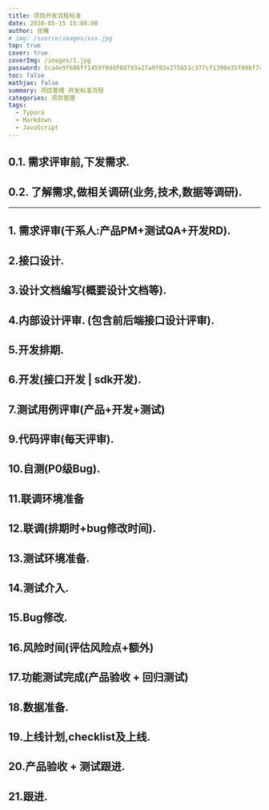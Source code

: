 ```yaml
---
title: 项目开发流程标准
date: 2018-05-15 15:08:00
author: 张曙
# img: /source/images/xxx.jpg
top: true
cover: true
coverImg: /images/1.jpg
password: 5ca4e9f686ff1459f9ddf0d793a27a9f02e275651c377cf1390e35f99bf7cb24
toc: false
mathjax: false
summary: 项目管理 开发标准流程
categories: 项目管理
tags:
  - Typora
  - Markdown
  - JavaScript
---
```



## 0.1. 需求评审前,下发需求.
## 0.2. 了解需求,做相关调研(业务,技术,数据等调研).

---

## 1. 需求评审(干系人:产品PM+测试QA+开发RD).
## 2.接口设计.
## 3.设计文档编写(概要设计文档等).
## 4.内部设计评审. (包含前后端接口设计评审). 
## 5.开发排期.
## 6.开发(接口开发 | sdk开发).
## 7.测试用例评审(产品+开发+测试)
## 9.代码评审(每天评审).
## 10.自测(P0级Bug).
## 11.联调环境准备
## 12.联调(排期时+bug修改时间).
## 13.测试环境准备.
## 14.测试介入. 
## 15.Bug修改.
## 16.风险时间(评估风险点+额外) 
## 17.功能测试完成(产品验收 + 回归测试)
## 18.数据准备.
## 19.上线计划,checklist及上线.
## 20.产品验收 + 测试跟进.
## 21.跟进.